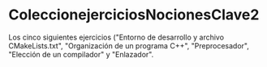 # ColeccionejerciciosNocionesClave2
Los cinco siguientes ejercicios ("Entorno de desarrollo y archivo CMakeLists.txt", "Organización de un programa C++", "Preprocesador", "Elección de un compilador" y "Enlazador".
